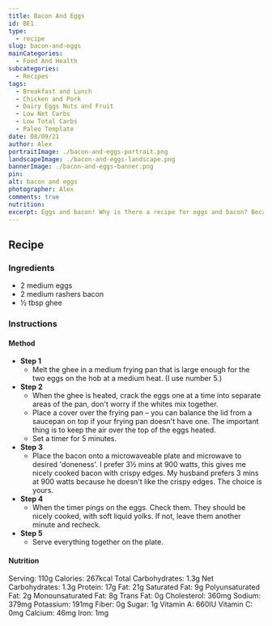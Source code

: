 ```yaml
---
title: Bacon And Eggs
id: BE1
type: 
  - recipe
slug: bacon-and-eggs
mainCategories: 
  - Food And Health
subcategories: 
  - Recipes
tags: 
  - Breakfast and Lunch
  - Chicken and Pork
  - Dairy Eggs Nuts and Fruit
  - Low Net Carbs
  - Low Total Carbs
  - Paleo Template
date: 08/09/21
author: Alex
portraitImage: ./bacon-and-eggs-portrait.png
landscapeImage: ./bacon-and-eggs-landscape.png
bannerImage: ./bacon-and-eggs-banner.png
pin: 
alt: bacon and eggs
photographer: Alex
comments: true
nutrition: 
excerpt: Eggs and bacon! Why is there a recipe for eggs and bacon? Because, sometimes, it's easy to overlook the little things. A simple yet filling eggs and bacon recipe for one.
---
```


## Recipe

### Ingredients

  - 2 medium eggs
  - 2 medium rashers bacon
  - ½ tbsp ghee

### Instructions

#### Method

  - **Step 1**
    - Melt the ghee in a medium frying pan that is large enough for the two eggs on the hob at a medium heat. (I use number 5.)
  - **Step 2**
    - When the ghee is heated, crack the eggs one at a time into separate areas of the pan, don't worry if the whites mix together.
    - Place a cover over the frying pan – you can balance the lid from a saucepan on top if your frying pan doesn't have one. The important thing is to keep the air over the top of the eggs heated. 
    - Set a timer for 5 minutes.
  - **Step 3**
    - Place the bacon onto a microwaveable plate and microwave to desired 'doneness'. 
    I prefer 3½ mins at 900 watts, this gives me nicely cooked bacon with crispy edges. My husband prefers 3 mins at 900 watts because he doesn't like the crispy edges. The choice is yours.
  - **Step 4**
    - When the timer pings on the eggs. Check them. They should be nicely cooked, with soft liquid yolks. If not, leave them another minute and recheck.
  - **Step 5**
    - Serve everything together on the plate.

#### Nutrition
Serving: 110g
Calories: 267kcal
Total Carbohydrates: 1.3g
Net Carbohydrates: 1.3g
Protein: 17g
Fat: 21g
Saturated Fat: 9g
Polyunsaturated Fat: 2g
Monounsaturated Fat: 8g
Trans Fat: 0g
Cholesterol: 360mg
Sodium: 379mg
Potassium: 191mg
Fiber: 0g
Sugar: 1g
Vitamin A: 660IU
Vitamin C: 0mg
Calcium: 46mg
Iron: 1mg
